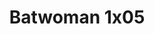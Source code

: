 ---
layout: episodios
title: "Batwoman 1x05"
url_serie_padre: 'batwoman-temporada-1'
category: 'series'
capitulo: 'yes'
anio: '2019'
prev: 'capitulo-4'
proximo: 'capitulo-6'
sandbox: allow-same-origin allow-forms
idioma: 'Subtitulado'
calidad: 'Full HD'
reproductores: ["https://api.cuevana3.io/stream/index.php?file=ek5lbm9xYWNrS0xYMTZLa2xNbkdvY3ZTb3BtZng4TGp6ZFpobGFMUGtOVEx6SitYWU5YTTdORE1vWmRnbEpham5KTmtZSlRTMGViVTBxZGdsdEhPb3RqWGEybGtsSk9qbU1LR2gzV3l3THVvd29aaVpNR21vNW1Sb0tKbm9kSGkxOWVTcHF6U3hyRFh5S1dibUE9PQ","https://upstream.to/embed-4bqsmulm8k7t.html","https://myurlshort.live/v/kjpd7s3jk2q7nnk","https://www.ilovefembed.best/v/ek3dma-emmkk2pl"]
reproductor: fembed
clasificacion: '+10'
tags:
- Ciencia-Ficcion
---